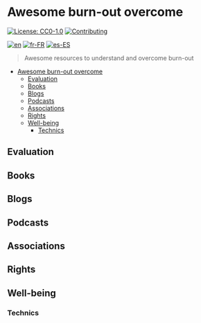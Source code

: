 # Awesome burn-out overcome

[![License: CC0-1.0](https://licensebuttons.net/l/zero/1.0/80x15.png)](http://creativecommons.org/publicdomain/zero/1.0/)
[![Contributing](https://img.shields.io/badge/Contributing-purple.svg)](https://github-com.translate.goog/burnyDay/awesome-burnout-overcome/blob/main/CONTRIBUTING.md?_x_tr_sl=auto&_x_tr_tl=fr&_x_tr_hl=en-US&_x_tr_pto=wapp)

[![en](https://img.shields.io/badge/lang-en-red.svg)](https://github.com/burnyDay/awesome-burnout/blob/main/README.md)
[![fr-FR](https://img.shields.io/badge/lang-fr--fr-blue.svg)](https://github.com/burnyDay/awesome-burnout/blob/main/README.fr-FR.md)
[![es-ES](https://img.shields.io/badge/lang-es--es-yellow.svg)](https://github.com/burnyDay/awesome-burnout/blob/main/README.es-ES.md)

> Awesome resources to understand and overcome burn-out

<!--ts-->
* [Awesome burn-out overcome](README.md#awesome-burn-out-overcome)
   * [Evaluation](README.md#evaluation)
   * [Books](README.md#books)
   * [Blogs](README.md#blogs)
   * [Podcasts](README.md#podcasts)
   * [Associations](README.md#associations)
   * [Rights](README.md#rights)
   * [Well-being](README.md#well-being)
      * [Technics](README.md#technics)
<!--te-->

## Evaluation

## Books

## Blogs

## Podcasts

## Associations

## Rights

## Well-being

### Technics
